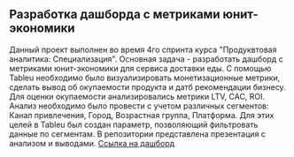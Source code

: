 ## Разработка дашборда с метриками юнит-экономики
Данный проект выполнен во время 4го спринта курса "Продуквтовая аналитика: Специализация".
Основная задача - разработать дашборд с метриками юнит-экономики для сервиса доставки еды. 
С помощью Tableu необходимо было визуализировать монетизационные метрики, сделать вывод об окупаемости продукта и датб рекомендации бизнесу. 
Для оценки окупаемости анализировались метрики LTV, CAC, ROI. 
Анализ необходимо было провести с учетом различных сегментов: Канал привлечения, Город, Возрастная группа, Платформа. Для этих целей в Tableu был создан параметр, позволяющий фильтровать данные по сегментам. 
В репозитории представлена презентация с анализом и выводами. 
[Ссылка на дашборд](https://public.tableau.com/app/profile/igor.goltsov/viz/_17274568098790/Dashboard13) 

